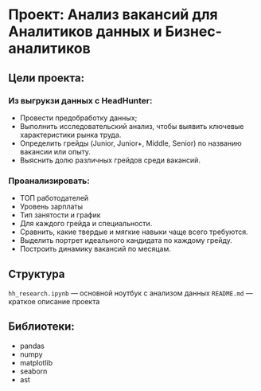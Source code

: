 # Проект: Анализ вакансий для Аналитиков данных и Бизнес-аналитиков

## Цели проекта:
### Из выгрукзи данных с HeadHunter:
- Провести предобработку данных;
- Выполнить исследовательский анализ, чтобы выявить ключевые характеристики рынка труда.
- Определить грейды (Junior, Junior+, Middle, Senior) по названию вакансии или опыту.
- Выяснить долю различных грейдов среди вакансий.

### Проанализировать:
- ТОП работодателей
- Уровень зарплаты
- Тип занятости и график
- Для каждого грейда и специальности.
- Сравнить, какие твердые и мягкие навыки чаще всего требуются.
- Выделить портрет идеального кандидата по каждому грейду.
- Построить динамику вакансий по месяцам.

## Структура
`hh_research.ipynb` — основной ноутбук с анализом данных
`README.md` — краткое описание проекта

## Библиотеки:
- pandas
- numpy
- matplotlib
- seaborn
- ast

